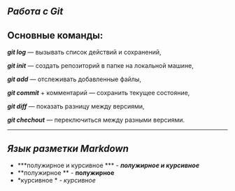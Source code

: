 ## ***Работа с Git***

## Основные команды: ##

***git log*** — вызывать список действий и сохранений,

***git init*** — создать репозиторий в папке на локальной машине,

***git add*** — отслеживать добавленные файлы,

***git commit*** + комментарий — сохранить текущее состояние,

***git diff*** — показать разницу между версиями,

***git chechout*** — переключиться между разными версиями.
_______________________________________________________________________________________

## ***Язык разметки Markdown***
*   ***полужирное и курсивное ***  -   ***полужирное и курсивное***
*   **полужирное ** - **полужирное**       
*   *курсивное * - *курсивное*


